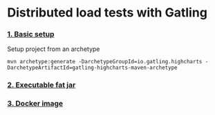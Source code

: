 # Distributed load tests with Gatling

### [1. Basic setup](../../tree/01_setup)
Setup project from an archetype

```
mvn archetype:generate -DarchetypeGroupId=io.gatling.highcharts -DarchetypeArtifactId=gatling-highcharts-maven-archetype
```

### [2. Executable fat jar](../../compare/01_setup...02_fat_jar)

### [3. Docker image](../../compare/02_fat_jar...03_docker)